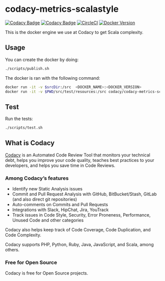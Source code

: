 # codacy-metrics-scalastyle

[![Codacy Badge](https://api.codacy.com/project/badge/Grade/88b2abcf178c4d50a3e2b2a49b5fc32a)](https://www.codacy.com/app/Codacy/codacy-metrics-scalastyle?utm_source=github.com&amp;utm_medium=referral&amp;utm_content=codacy/codacy-metrics-scalastyle&amp;utm_campaign=Badge_Grade)
[![Codacy Badge](https://api.codacy.com/project/badge/Coverage/88b2abcf178c4d50a3e2b2a49b5fc32a)](https://www.codacy.com/app/Codacy/codacy-metrics-scalastyle?utm_source=github.com&utm_medium=referral&utm_content=codacy/codacy-metrics-scalastyle&utm_campaign=Badge_Coverage)
[![CircleCI](https://circleci.com/gh/codacy/codacy-metrics-scalastyle.svg?style=svg)](https://circleci.com/gh/codacy/codacy-metrics-scalastyle)
[![Docker Version](https://images.microbadger.com/badges/version/codacy/codacy-metrics-scalastyle.svg)](https://microbadger.com/images/codacy/codacy-metrics-scalastyle "Get your own version badge on microbadger.com")

This is the docker engine we use at Codacy to get Scala complexity.

## Usage

You can create the docker by doing:

```bash
./scripts/publish.sh
```

The docker is ran with the following command:

```bash
docker run -it -v $srcDir:/src  <DOCKER_NAME>:<DOCKER_VERSION>
docker run -it -v $PWD/src/test/resources:/src codacy/codacy-metrics-scalastyle:latest
```

## Test

Run the tests:

```bash
./scripts/test.sh
```

## What is Codacy

[Codacy](https://www.codacy.com/) is an Automated Code Review Tool that monitors your technical debt, helps you improve your code quality, teaches best practices to your developers, and helps you save time in Code Reviews.

### Among Codacy’s features

- Identify new Static Analysis issues
- Commit and Pull Request Analysis with GitHub, BitBucket/Stash, GitLab (and also direct git repositories)
- Auto-comments on Commits and Pull Requests
- Integrations with Slack, HipChat, Jira, YouTrack
- Track issues in Code Style, Security, Error Proneness, Performance, Unused Code and other categories

Codacy also helps keep track of Code Coverage, Code Duplication, and Code Complexity.

Codacy supports PHP, Python, Ruby, Java, JavaScript, and Scala, among others.

### Free for Open Source

Codacy is free for Open Source projects.
